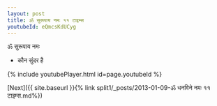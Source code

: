 ```yaml
---
layout: post
title: ॐ सुरूपाय नमः ११ टाइम्स
youtubeId: eQmcsKdUCyg
---
```

 
 
 ॐ सुरूपाय नमः  
 
 -  कौन सुंदर है 
 
  
 
  
 
 
 
 
 
 


{% include youtubePlayer.html id=page.youtubeId %}
 
[Next]({{ site.baseurl }}{% link  split1/_posts/2013-01-09-ॐ धनविने नमः ११ टाइम्स.md%})
 
